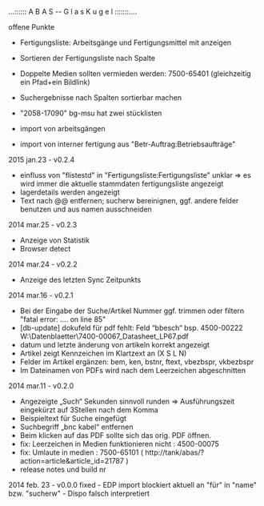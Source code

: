 
...::::::
          A B A S -- G l a s K u g e l
				       :::::::....
      
      
    
offene Punkte


  - Fertigungsliste: Arbeitsgänge und Fertigungsmittel mit anzeigen

  - Sortieren der Fertigungsliste nach Spalte
  - Doppelte Medien sollten vermieden werden: 7500-65401 (gleichzeitig ein Pfad+ein Bildlink)

  - Suchergebnisse nach Spalten sortierbar machen
  - "2058-17090" bg-msu hat zwei stücklisten

  - import von arbeitsgängen
  - import von interner fertigung aus "Betr-Auftrag:Betriebsaufträge"

2015 jan.23 - v0.2.4
  - einfluss von "flistestd" in "Fertigungsliste:Fertigungsliste" unklar => es wird immer die aktuelle stammdaten fertigungsliste angezeigt
  - lagerdetails werden angezeigt
  - Text nach @@ entfernen; sucherw bereinignen, ggf. andere felder benutzen und aus namen ausschneiden

2014 mar.25 - v0.2.3
  - Anzeige von Statistik 
  - Browser detect
  
2014 mar.24 - v0.2.2
  - Anzeige des letzten Sync Zeitpunkts

2014 mar.16 - v0.2.1
  - Bei der Eingabe der Suche/Artikel Nummer ggf. trimmen oder filtern "fatal error: .... on line 85"
  - [db-update] dokufeld für pdf fehlt: Feld “bbesch“ bsp. 4500-00222 W:\Datenblaetter\7400-00067_Datasheet_LP67.pdf  
  - datum und letzte änderung von artikeln korrekt angezeigt  
  - Artikel zeigt Kennzeichen im Klartzext an (X S L N)
  - Felder im Artikel ergänzen: bem, ken, bstnr, ftext, vbezbspr, vkbezbspr
  - Im Dateinamen von PDFs wird nach dem Leerzeichen abgeschnitten
 
  

2014 mar.11 - v0.2.0
  - Angezeigte „Such“ Sekunden sinnvoll runden => Ausführungszeit eingekürzt auf 3Stellen nach dem Komma
  - Beispieltext für Suche eingefügt
  - Suchbegriff „bnc kabel“ entfernen
  - Beim klicken auf das PDF sollte sich das orig. PDF öffnen.  
  - fix: Leerzeichen in Medien funktionieren nicht : 4500-00075
  - fix: Umlaute in medien : 7500-65101 ( http://tank/abas/?action=article&article_id=21787 )
  - release notes und build nr 
 
2014 feb. 23 - v0.0.0
  fixed
    - EDP import blockiert aktuell an "für" in "name" bzw. "sucherw"
    - Dispo falsch interpretiert
